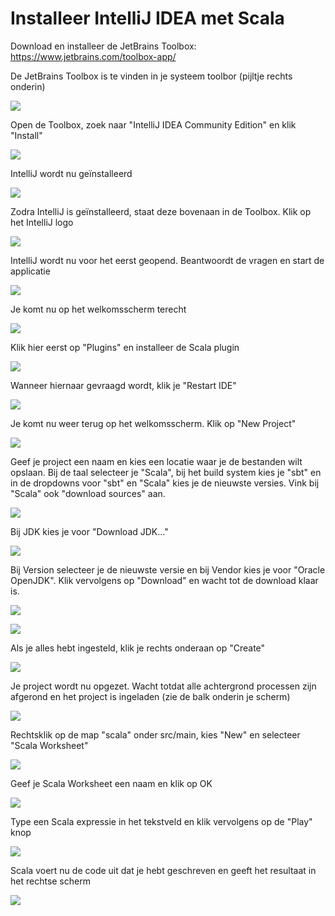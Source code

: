 Installeer IntelliJ IDEA met Scala
==================================

Download en installeer de JetBrains Toolbox: https://www.jetbrains.com/toolbox-app/

De JetBrains Toolbox is te vinden in je systeem toolbor (pijltje rechts onderin)

![](img/Install%20IntelliJ%20IDEA%20-%20Open%20Toolbox.png)

Open de Toolbox, zoek naar "IntelliJ IDEA Community Edition" en klik "Install"

![](img/Install%20IntelliJ%20IDEA%20-%20Find%20IntelliJ%20IDEA.png)

IntelliJ wordt nu geïnstalleerd

![](img/Install%20IntelliJ%20IDEA%20-%20Install%20IntelliJ%20IDEA.png)

Zodra IntelliJ is geïnstalleerd, staat deze bovenaan in de Toolbox. Klik op het IntelliJ logo

![](img/Install%20IntelliJ%20IDEA%20-%20Open%20IntelliJ%20IDEA.png)

IntelliJ wordt nu voor het eerst geopend. Beantwoordt de vragen en start de applicatie

![](img/Install%20IntelliJ%20IDEA%20-%20Accept%20ULA.png)

Je komt nu op het welkomsscherm terecht

![](img/Install%20IntelliJ%20IDEA%20-%20Welcome.png)

Klik hier eerst op "Plugins" en installeer de Scala plugin

![](img/Install%20IntelliJ%20IDEA%20-%20Install%20Scala%20plugin.png)

Wanneer hiernaar gevraagd wordt, klik je "Restart IDE"

![](img/Install%20IntelliJ%20IDEA%20-%20Restart.png)

Je komt nu weer terug op het welkomsscherm. Klik op "New Project"

![](img/Install%20IntelliJ%20IDEA%20-%20Welcome.png)

Geef je project een naam en kies een locatie waar je de bestanden wilt opslaan. Bij de taal selecteer je "Scala", bij het build system kies je "sbt" en in de dropdowns voor "sbt" en "Scala" kies je de nieuwste versies. Vink bij "Scala" ook "download sources" aan.

![](img/Install%20IntelliJ%20IDEA%20-%20New%20Scala%20Project%20Setup.png)

Bij JDK kies je voor "Download JDK…"

![](img/Install%20IntelliJ%20IDEA%20-%20Choose%20JDK.png)

Bij Version selecteer je de nieuwste versie en bij Vendor kies je voor "Oracle OpenJDK". Klik vervolgens op "Download" en wacht tot de download klaar is.

![](img/Install%20IntelliJ%20IDEA%20-%20Select%20JDK.png)

![](img/Install%20IntelliJ%20IDEA%20-%20Download%20JDK.png)

Als je alles hebt ingesteld, klik je rechts onderaan op "Create"

![](img/Install%20IntelliJ%20IDEA%20-%20JDK%20selected.png)

Je project wordt nu opgezet. Wacht totdat alle achtergrond processen zijn afgerond en het project is ingeladen (zie de balk onderin je scherm)

![](img/Install%20IntelliJ%20IDEA%20-%20Project%20load.png)

Rechtsklik op de map "scala" onder src/main, kies "New" en selecteer "Scala Worksheet"

![](img/Install%20IntelliJ%20IDEA%20-%20New%20file.png)

Geef je Scala Worksheet een naam en klik op OK

![](img/Install%20IntelliJ%20IDEA%20-%20New%20Scala%20Worksheet.png)

Type een Scala expressie in het tekstveld en klik vervolgens op de "Play" knop

![](img/Install%20IntelliJ%20IDEA%20-%20Some%20expression.png)

Scala voert nu de code uit dat je hebt geschreven en geeft het resultaat in het rechtse scherm

![](img/Install%20IntelliJ%20IDEA%20-%20Evaluate%20expression.png)
